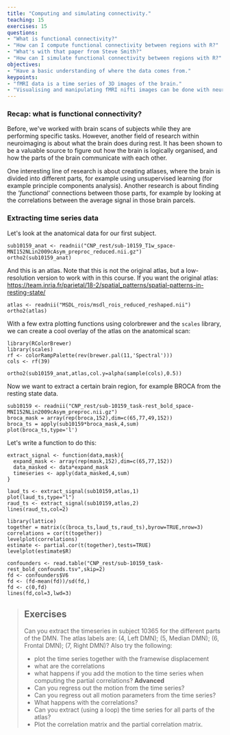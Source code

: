 ```yaml
---
title: "Computing and simulating connectivity."
teaching: 15
exercises: 15
questions:
- "What is functional connectivity?"
- "How can I compute functional connectivity between regions with R?"
- "What's with that paper from Steve Smith?"
- "How can I simulate functional connectivity between regions with R?"
objectives:
- "Have a basic understanding of where the data comes from."
keypoints:
- "fMRI data is a time series of 3D images of the brain."
- "Visualising and manipulating fMRI nifti images can be done with neurobase."
---
```


### Recap: what is functional connectivity?

Before, we've worked with brain scans of subjects while they are performing specific tasks.  However, another field of research within neuroimaging is about what the brain does during rest.  It has been shown to be a valuable source to figure out how the brain is logically organised, and how the parts of the brain communicate with each other.

One interesting line of research is about creating atlases, where the brain is divided into different parts, for example using unsupervised learning (for example principle components analysis).  Another research is about finding the *'functional'* connections between those parts, for example by looking at the correlations between the average signal in those brain parcels.

### Extracting time series data

Let's look at the anatomical data for our first subject.
~~~
sub10159_anat <- readnii("CNP_rest/sub-10159_T1w_space-MNI152NLin2009cAsym_preproc_reduced.nii.gz")
ortho2(sub10159_anat)
~~~

And this is an atlas.  Note that this is not the original atlas, but a low-resolution version to work with in this course.  If you want the original atlas: https://team.inria.fr/parietal/18-2/spatial_patterns/spatial-patterns-in-resting-state/
~~~
atlas <- readnii("MSDL_rois/msdl_rois_reduced_reshaped.nii")
ortho2(atlas)
~~~

With a few extra plotting functions using colorbrewer and the `scales` library, we can create a cool overlay of the atlas on the anatomical scan:
~~~
library(RColorBrewer)
library(scales)
rf <- colorRampPalette(rev(brewer.pal(11,'Spectral')))
cols <- rf(39)

ortho2(sub10159_anat,atlas,col.y=alpha(sample(cols),0.5))
~~~

Now we want to extract a certain brain region, for example BROCA from the resting state data.
~~~
sub10159 <- readnii("CNP_rest/sub-10159_task-rest_bold_space-MNI152NLin2009cAsym_preproc.nii.gz")
broca_mask = array(rep(broca,152),dim=c(65,77,49,152))
broca_ts = apply(sub10159*broca_mask,4,sum)
plot(broca_ts,type='l')
~~~

Let's write a function to do this:
~~~
extract_signal <- function(data,mask){
  expand_mask <- array(rep(mask,152),dim=c(65,77,152))
  data_masked <- data*expand_mask
  timeseries <- apply(data_masked,4,sum)
}
~~~

~~~
laud_ts <- extract_signal(sub10159,atlas,1)
plot(laud_ts,type="l")
raud_ts <- extract_signal(sub10159,atlas,2)
lines(raud_ts,col=2)
~~~

~~~
library(lattice)
together = matrix(c(broca_ts,laud_ts,raud_ts),byrow=TRUE,nrow=3)
correlations = cor(t(together))
levelplot(correlations)
estimate <- partial.cor(t(together),tests=TRUE)
levelplot(estimate$R)
~~~


~~~
confounders <- read.table("CNP_rest/sub-10159_task-rest_bold_confounds.tsv",skip=2)
fd <- confounders$V6
fd <- (fd-mean(fd))/sd(fd,)
fd <- c(0,fd)
lines(fd,col=3,lwd=3)
~~~

> ## Exercises
> Can you extract the timeseries in subject 10365 for the different parts of the DMN. The atlas labels are: (4, Left DMN); (5, Median DMN); (6, Frontal DMN); (7, Right DMN)?
> Also try the following:
> - plot the time series together with the framewise displacement
> - what are the correlations
> - what happens if you add the motion to the time series when computing the partial correlations?
> **Advanced**
> - Can you regress out the motion from the time series?
> - Can you regress out all motion parameters from the time series?
> - What happens with the correlations?
> - Can you extract (using a loop) the time series for all parts of the atlas?
> - Plot the correlation matrix and the partial correlation matrix.
